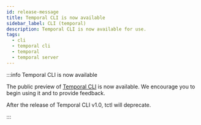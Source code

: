 ```yaml
---
id: release-message
title: Temporal CLI is now available
sidebar_label: CLI (temporal)
description: Temporal CLI is now available for use.
tags:
  - cli
  - temporal cli
  - temporal
  - temporal server
---
```


:::info Temporal CLI is now available

The public preview of [Temporal CLI](/cli) is now available.
We encourage you to begin using it and to provide feedback.

After the release of Temporal CLI v1.0, tctl will deprecate.

:::
